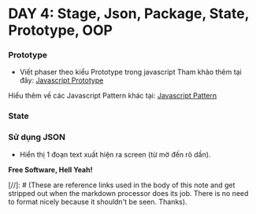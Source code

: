 # DAY 4: Stage, Json, Package, State, Prototype, OOP

### Prototype
*  Viết phaser theo kiểu Prototype trong javascript
Tham khảo thêm tại đây: [Javascript Prototype]

Hiểu thêm về các Javascript Pattern khác tại: [Javascript Pattern]

### State

### Sử dụng JSON


* Hiển thị 1 đoạn text xuất hiện ra screen (từ mờ đến rõ dần).



**Free Software, Hell Yeah!**

[//]: # (These are reference links used in the body of this note and get stripped out when the markdown processor does its job. There is no need to format nicely because it shouldn't be seen. Thanks).

[Javascript Prototype]: <http://tobyho.com/2010/11/22/javascript-constructors-and/>
[Javascript Pattern]: <https://scotch.io/bar-talk/4-javascript-design-patterns-you-should-know>
